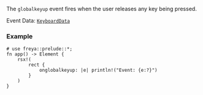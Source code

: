 The `globalkeyup` event fires when the user releases any key being pressed.

Event Data: [`KeyboardData`](crate::events::KeyboardData)

### Example

```rust, no_run
# use freya::prelude::*;
fn app() -> Element {
    rsx!(
        rect {
            onglobalkeyup: |e| println!("Event: {e:?}")
        }
    )
}
```